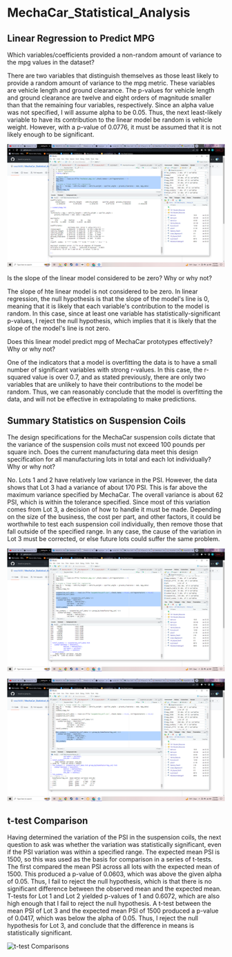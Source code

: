 # MechaCar_Statistical_Analysis

## Linear Regression to Predict MPG
Which variables/coefficients provided a non-random amount of variance to the mpg values in the dataset?

There are two variables that distinguish themselves as those least likely to provide a random amount of variance to the mpg metric. These variables are vehicle length and ground clearance. The p-values for vehicle length and ground clearance are twelve and eight orders of magnitude smaller than that the remaining four variables, respectively. Since an alpha value was not specified, I will assume alpha to be 0.05. Thus, the next least-likely variable to have its contribution to the linear model be random is vehicle weight. However, with a p-value of 0.0776, it must be assumed that it is not likely enough to be significant.  

![Multiple Linear Regression Model](https://github.com/veachk90/MechaCar_Statistical_Analysis/blob/main/Screenshot%20(231).png)

Is the slope of the linear model considered to be zero? Why or why not?

The slope of hte linear model is not considered to be zero. In linear regression, the null hypothesis is that the slope of the model's line is 0, meaning that it is likely that each variable's contribution to the model is random. In this case, since at least one variable has statistically-significant p-values, I reject the null hypothesis, which implies that it is likely that the slope of the model's line is not zero.

Does this linear model predict mpg of MechaCar prototypes effectively? Why or why not?

One of the indicators that a model is overfitting the data is to have a small number of significant variables with strong r-values. In this case, the r-squared value is over 0.7, and as stated previously, there are only two variables that are unlikely to have their contributions to the model be random. Thus, we can reasonably conclude that the model is overfitting the data, and will not be effective in extrapolating to make predictions. 

## Summary Statistics on Suspension Coils
The design specifications for the MechaCar suspension coils dictate that the variance of the suspension coils must not exceed 100 pounds per square inch. Does the current manufacturing data meet this design specification for all manufacturing lots in total and each lot individually? Why or why not?

No. Lots 1 and 2 have relatively low variance in the PSI. However, the data shows that Lot 3 had a variance of about 170 PSI. This is far above the maximum variance specified by MechaCar. The overall variance is about 62 PSI, which is within the tolerance specified. Since most of this variation comes from Lot 3, a decision of how to handle it must be made. Depending on the size of the business, the cost per part, and other factors, it could be worthwhile to test each suspension coil individually, then remove those that fall outside of the specified range. In any case, the cause of the variation in Lot 3 must be corrected, or else future lots could suffer the same problem. 

![Overall Variance](https://github.com/veachk90/MechaCar_Statistical_Analysis/blob/main/Screenshot%20(229).png)

![Variance by Lot](https://github.com/veachk90/MechaCar_Statistical_Analysis/blob/main/Screenshot%20(230).png)

## t-test Comparison
Having determined the variation of the PSI in the suspension coils, the next question to ask was whether the variation was statistically significant, even if the PSI variation was within a specified range. The expected mean PSI is 1500, so this was used as the basis for comparison in a series of t-tests. The first compared the mean PSI across all lots with the expected mean of 1500. This produced a p-value of 0.0603, which was above the given alpha of 0.05. Thus, I fail to reject the null hypothesis, which is that there is no significant difference between the observed mean and the expected mean. T-tests for Lot 1 and Lot 2 yielded p-values of 1 and 0.6072, which are also high enough that I fail to reject the null hypothesis. A t-test between the mean PSI of Lot 3 and the expected mean PSI of 1500 produced a p-value of 0.0417, which was below the alpha of 0.05. Thus, I reject the null hypothesis for Lot 3, and conclude that the difference in means is statistically significant.

![t-test Comparisons]()
